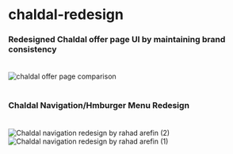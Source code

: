# chaldal-redesign
### Redesigned Chaldal offer page UI by maintaining brand consistency  <br><br>

![chaldal offer page comparison](https://user-images.githubusercontent.com/61634841/103297873-5e387080-4a23-11eb-8c82-50f193c0891b.png) <br><br>

### Chaldal Navigation/Hmburger Menu Redesign <br><br>
![Chaldal navigation redesign by rahad arefin (2)](https://user-images.githubusercontent.com/61634841/106194396-f9fefd00-61d8-11eb-8486-927100db0451.png)
![Chaldal navigation redesign by rahad arefin (1)](https://user-images.githubusercontent.com/61634841/106194387-f5d2df80-61d8-11eb-8f32-570246b84956.png)

